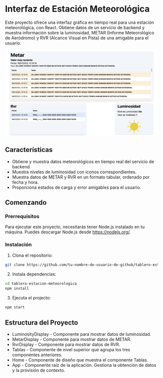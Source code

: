 # Interfaz de Estación Meteorológica

Este proyecto ofrece una interfaz gráfica en tiempo real para una estación meteorológica, con React. Obtiene datos de un servicio de backend y muestra información sobre la luminosidad, METAR (Informe Meteorológico de Aeródromo) y RVR (Alcance Visual en Pista) de una amigable para el usuario.

![Screenshot de la aplicación](./src/assets/screenshot.png "Captura de pantalla")

## Características

- Obtiene y muestra datos meteorológicos en tiempo real del servicio de backend.
- Muestra niveles de luminosidad con iconos correspondientes.
- Muestra datos de METAR y RVR en un formato tabular, ordenado por fecha y hora.
- Proporciona estados de carga y error amigables para el usuario.

## Comenzando

### Prerrequisitos

Para ejecutar este proyecto, necesitarás tener Node.js instalado en tu máquina. Puedes descargar Node.js desde https://nodejs.org/.

### Instalación

1. Clona el repositorio:

```bash
git clone https://github.com/tu-nombre-de-usuario-de-github/tablero-estacion-meteorologica.git
```

2. Instala dependencias:

```bash
cd tablero-estacion-meteorologica
npm install
```

3. Ejecuta el projecto:

```bash
npm start
```

## Estructura del Proyecto

- LuminosityDisplay - Componente para mostrar datos de luminosidad.
- MetarDisplay - Componente para mostrar datos de METAR.
- RvrDisplay - Componente para mostrar datos de RVR.
- Tablas - Componente de nivel superior que agrupa los tres componentes anteriores.
- Home - Componente de diseño que muestra el componente Tablas.
- App - Componente raíz de la aplicación. Gestiona la obtención de datos y la provisión de contexto.
